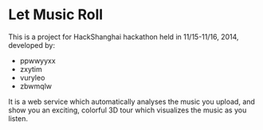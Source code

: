 # Let Music Roll
This is a project for HackShanghai hackathon held in 11/15-11/16, 2014, developed by:
+ ppwwyyxx
+ zxytim
+ vuryleo
+ zbwmqlw

It is a web service which automatically analyses the music you upload,
and show you an exciting, colorful 3D tour which visualizes the music as you listen.

